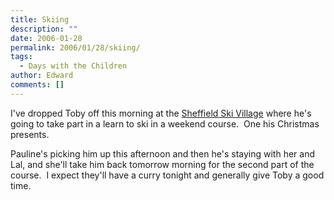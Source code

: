 ```yaml
---
title: Skiing
description: ""
date: 2006-01-28
permalink: 2006/01/28/skiing/
tags:
  - Days with the Children
author: Edward
comments: []
---
```


I\'ve dropped Toby off this morning at the [Sheffield Ski Village][1]
where he\'s going to take part in a learn to ski in a weekend course. 
One his Christmas presents.

Pauline\'s picking him up this afternoon and then he\'s staying with her
and Lal, and she\'ll take him back tomorrow morning for the second part
of the course.  I expect they\'ll have a curry tonight and generally
give Toby a good time.



[1]: https://www.sheffieldskivillage.co.uk/
